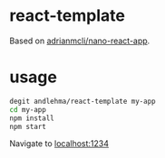 # react-template
Based on [adrianmcli/nano-react-app](https://github.com/adrianmcli/nano-react-app).

# usage
```bash
degit andlehma/react-template my-app
cd my-app
npm install
npm start
```
Navigate to [localhost:1234](http://localhost:1234)
